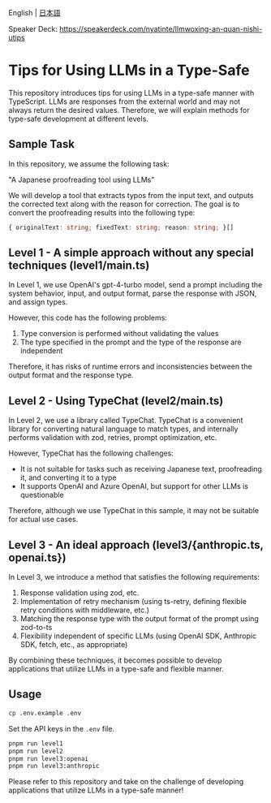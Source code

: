 English | [日本語](README.ja.md)

Speaker Deck: <https://speakerdeck.com/nyatinte/llmwoxing-an-quan-nishi-utips>

# Tips for Using LLMs in a Type-Safe

This repository introduces tips for using LLMs in a type-safe manner with TypeScript.
LLMs are responses from the external world and may not always return the desired values. Therefore, we will explain methods for type-safe development at different levels.

## Sample Task

In this repository, we assume the following task:

"A Japanese proofreading tool using LLMs"

We will develop a tool that extracts typos from the input text, and outputs the corrected text along with the reason for correction.
The goal is to convert the proofreading results into the following type:

```typescript
{ originalText: string; fixedText: string; reason: string; }[]
```

## Level 1 - A simple approach without any special techniques (level1/main.ts)

In Level 1, we use OpenAI's gpt-4-turbo model, send a prompt including the system behavior, input, and output format, parse the response with JSON, and assign types.

However, this code has the following problems:

1. Type conversion is performed without validating the values
2. The type specified in the prompt and the type of the response are independent

Therefore, it has risks of runtime errors and inconsistencies between the output format and the response type.

## Level 2 - Using TypeChat (level2/main.ts)

In Level 2, we use a library called TypeChat. TypeChat is a convenient library for converting natural language to match types, and internally performs validation with zod, retries, prompt optimization, etc.

However, TypeChat has the following challenges:

- It is not suitable for tasks such as receiving Japanese text, proofreading it, and converting it to a type
- It supports OpenAI and Azure OpenAI, but support for other LLMs is questionable

Therefore, although we use TypeChat in this sample, it may not be suitable for actual use cases.

## Level 3 - An ideal approach (level3/{anthropic.ts, openai.ts})

In Level 3, we introduce a method that satisfies the following requirements:

1. Response validation using zod, etc.
2. Implementation of retry mechanism (using ts-retry, defining flexible retry conditions with middleware, etc.)
3. Matching the response type with the output format of the prompt using zod-to-ts
4. Flexibility independent of specific LLMs (using OpenAI SDK, Anthropic SDK, fetch, etc., as appropriate)

By combining these techniques, it becomes possible to develop applications that utilize LLMs in a type-safe and flexible manner.

## Usage

```bash
cp .env.example .env
```

Set the API keys in the `.env` file.

```bash
pnpm run level1
pnpm run level2
pnpm run level3:openai
pnpm run level3:anthropic
```

Please refer to this repository and take on the challenge of developing applications that utilize LLMs in a type-safe manner!
